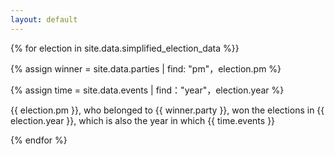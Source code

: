 ```yaml
---
layout: default
---
```

{% for election in site.data.simplified_election_data %}}

{% assign winner = site.data.parties | find: "pm"，election.pm %}

{% assign time = site.data.events | find："year"，election.year %}

{{ election.pm }}, who belonged to {{ winner.party }}, won the elections in {{ election.year }}, which is also the year in which {{ time.events }}


{% endfor %}

